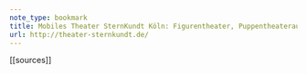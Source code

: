 ```yaml
---
note_type: bookmark
title: Mobiles Theater SternKundt Köln: Figurentheater, Puppentheateraufführungen
url: http://theater-sternkundt.de/
---
```


[[sources]]


